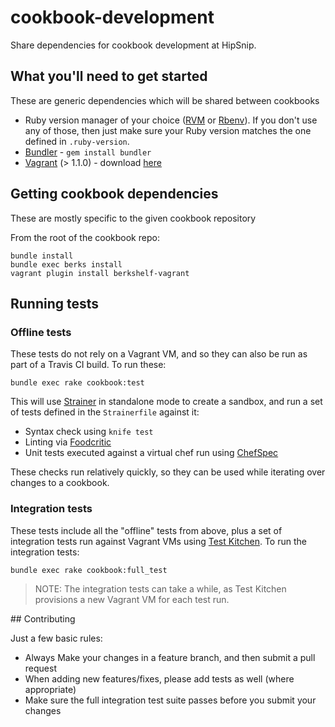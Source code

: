 # cookbook-development 

Share dependencies for cookbook development at HipSnip.

## What you'll need to get started
These are generic dependencies which will be shared between cookbooks

* Ruby version manager of your choice ([RVM](https://rvm.io/) or [Rbenv](https://github.com/sstephenson/rbenv)). If you don't use any of those, then just make sure your Ruby version matches the one defined in `.ruby-version`.
* [Bundler](http://gembundler.com/) - `gem install bundler`
* [Vagrant](http://www.vagrantup.com/) (> 1.1.0) - download [here](http://downloads.vagrantup.com/)


## Getting cookbook dependencies
These are mostly specific to the given cookbook repository

From the root of the cookbook repo:

    bundle install
    bundle exec berks install
    vagrant plugin install berkshelf-vagrant


## Running tests

### Offline tests
These tests do not rely on a Vagrant VM, and so they can also be run as part of a Travis CI build. To run these:

    bundle exec rake cookbook:test

This will use [Strainer](https://github.com/customink/strainer) in standalone mode to create a sandbox, and run a set of tests defined in the `Strainerfile` against it:

* Syntax check using `knife test`
* Linting via [Foodcritic](http://acrmp.github.io/foodcritic/)
* Unit tests executed against a virtual chef run using [ChefSpec](https://github.com/acrmp/chefspec)

These checks run relatively quickly, so they can be used while iterating over changes to a cookbook.


### Integration tests
These tests include all the "offline" tests from above, plus a set of integration tests run against Vagrant VMs using [Test Kitchen](https://github.com/opscode/test-kitchen). To run the integration tests:

    bundle exec rake cookbook:full_test

> NOTE: The integration tests can take a while, as Test Kitchen provisions a new Vagrant VM for each test run.


## Contributing

Just a few basic rules:
* Always Make your changes in a feature branch, and then submit a pull request
* When adding new features/fixes, please add tests as well (where appropriate)
* Make sure the full integration test suite passes before you submit your changes
